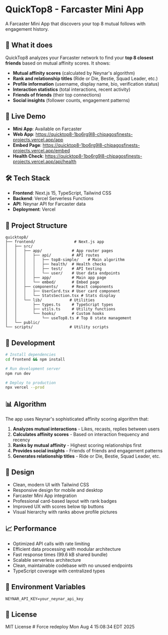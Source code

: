 # QuickTop8 - Farcaster Mini App

A Farcaster Mini App that discovers your top 8 mutual follows with engagement history.

## 🎯 What it does

QuickTop8 analyzes your Farcaster network to find your **top 8 closest friends** based on mutual affinity scores. It shows:

- **Mutual affinity scores** (calculated by Neynar's algorithm)
- **Rank and relationship titles** (Ride or Die, Bestie, Squad Leader, etc.)
- **Profile information** (username, display name, bio, verification status)
- **Interaction statistics** (total interactions, recent activity)
- **Friends of friends** (their top connections)
- **Social insights** (follower counts, engagement patterns)

## 🚀 Live Demo

- **Mini App**: Available on Farcaster
- **Web App**: https://quicktop8-1bo6rg9l8-chipagosfinests-projects.vercel.app/app
- **Embed Page**: https://quicktop8-1bo6rg9l8-chipagosfinests-projects.vercel.app/embed
- **Health Check**: https://quicktop8-1bo6rg9l8-chipagosfinests-projects.vercel.app/api/health

## 🛠 Tech Stack

- **Frontend**: Next.js 15, TypeScript, Tailwind CSS
- **Backend**: Vercel Serverless Functions
- **API**: Neynar API for Farcaster data
- **Deployment**: Vercel

## 📁 Project Structure

```
quicktop8/
├── frontend/                 # Next.js app
│   ├── src/
│   │   ├── app/             # App router pages
│   │   │   ├── api/         # API routes
│   │   │   │   ├── top8-simple/    # Main algorithm
│   │   │   │   ├── health/  # Health checks
│   │   │   │   ├── test/    # API testing
│   │   │   │   └── user/    # User data endpoints
│   │   │   ├── app/         # Main app page
│   │   │   └── embed/       # Embed page
│   │   ├── components/      # React components
│   │   │   ├── UserCard.tsx # User card component
│   │   │   └── StatsSection.tsx # Stats display
│   │   └── lib/            # Utilities
│   │       ├── types.ts     # TypeScript types
│   │       ├── utils.ts     # Utility functions
│   │       └── hooks/       # Custom hooks
│   │           └── useTop8.ts # Top 8 state management
│   └── public/
└── scripts/                # Utility scripts
```

## 🔧 Development

```bash
# Install dependencies
cd frontend && npm install

# Run development server
npm run dev

# Deploy to production
npx vercel --prod
```

## 📊 Algorithm

The app uses Neynar's sophisticated affinity scoring algorithm that:

1. **Analyzes mutual interactions** - Likes, recasts, replies between users
2. **Calculates affinity scores** - Based on interaction frequency and recency
3. **Ranks by mutual affinity** - Highest scoring relationships first
4. **Provides social insights** - Friends of friends and engagement patterns
5. **Generates relationship titles** - Ride or Die, Bestie, Squad Leader, etc.

## 🎨 Design

- Clean, modern UI with Tailwind CSS
- Responsive design for mobile and desktop
- Farcaster Mini App integration
- Professional card-based layout with rank badges
- Improved UX with scores below tip buttons
- Visual hierarchy with ranks above profile pictures

## 📈 Performance

- Optimized API calls with rate limiting
- Efficient data processing with modular architecture
- Fast response times (99.6 kB shared bundle)
- Scalable serverless architecture
- Clean, maintainable codebase with no unused endpoints
- TypeScript coverage with centralized types

## 🔐 Environment Variables

```env
NEYNAR_API_KEY=your_neynar_api_key
```

## 📄 License

MIT License # Force redeploy Mon Aug  4 15:08:34 EDT 2025
